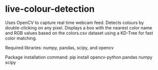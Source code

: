# live-colour-detection
Uses OpenCV to capture real time webcam feed.
Detects colours by double-clicking on any pixel. 
Displays a box with the nearest color name and RGB values based on the colors.csv dataset using a KD-Tree for fast color matching.

Required libraries:
numpy, pandas, scipy, and opencv

Package installation command:
pip install opencv-python pandas numpy scipy
